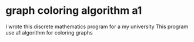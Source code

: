 # graph coloring algorithm a1

I wrote this discrete mathematics program for a my university
This program use a1 algorithm for coloring graphs
